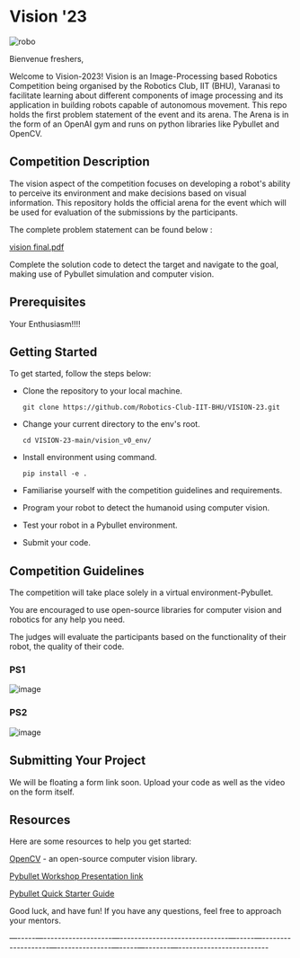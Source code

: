 # Vision '23

![robo](https://user-images.githubusercontent.com/120899038/222499315-4d8546e2-3fee-427b-be2a-ae76ddc3c088.png)


Bienvenue freshers,

Welcome to Vision-2023! Vision is an Image-Processing based Robotics Competition being organised by the Robotics Club, IIT (BHU), Varanasi to facilitate learning about different components of image processing and its application in building robots capable of autonomous movement. This repo holds the first problem statement of the event and its arena. The Arena is in the form of an OpenAI gym and runs on python libraries like Pybullet and OpenCV.

## Competition Description


The vision aspect of the competition focuses on developing a robot's ability to perceive its environment and make decisions based on visual information.
This repository holds the official arena for the event which will be used for evaluation of the submissions by the participants. 

The complete problem statement can be found below :

[vision final.pdf](https://github.com/Robotics-Club-IIT-BHU/VISION-23/files/10874936/vision.final.pdf)

Complete the solution code to detect the target and navigate to the goal, making use of Pybullet simulation and computer vision.



## Prerequisites

Your Enthusiasm!!!!


## Getting Started
To get started, follow the steps below:

* Clone the repository to your local machine.

    ```
    git clone https://github.com/Robotics-Club-IIT-BHU/VISION-23.git 
    ```
    
* Change your current directory to the env's root.

    ```
    cd VISION-23-main/vision_v0_env/
    ```
* Install environment using command.
    
    ```
    pip install -e .
    ```

* Familiarise yourself with the competition guidelines and requirements.

* Program your robot to detect the humanoid using computer vision.
* Test your robot in a Pybullet environment.
* Submit your code.



## Competition Guidelines

The competition will take place solely in a virtual environment-Pybullet.

You are encouraged to use open-source libraries for computer vision and robotics for any help you need.

The judges will evaluate the participants based on the functionality of their robot, the quality of their code.

### PS1

![image](https://user-images.githubusercontent.com/120899038/222521092-06c19a35-cc62-4a57-a7a5-9c2c6dc64766.png)

### PS2

![image](https://user-images.githubusercontent.com/120899038/222521908-cc9b92b0-7acf-46b5-ab08-0e1c16124ecb.png)


## Submitting Your Project

We will be floating a form link soon. Upload your code as well as the video on the form itself.


## Resources
Here are some resources to help you get started:

[OpenCV](https://docs.opencv.org/4.x/) - an open-source computer vision library.

[Pybullet Workshop Presentation link](https://docs.google.com/presentation/d/1GOtJJlYNM3bD58aDP8NgCF2n8hoL5g8fXXuQwnnzkpE/edit#slide=id.g1102d05d31e_0_104)

[Pybullet Quick Starter Guide](https://usermanual.wiki/Document/pybullet20quickstart20guide.479068914/view)

Good luck, and have fun! If you have any questions, feel free to approach your mentors.




—-----—-------------------—------------------------------—-----—-------------------—---------------—-----—-------—-------------------------
